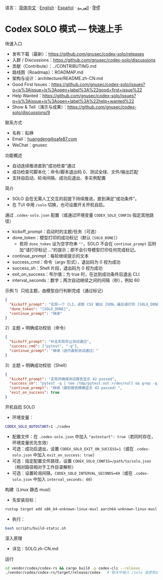 语言：
[简体中文](README.zh-CN.md) · [English](README.en.md) · [Español](README.es.md) · [العربية](README.ar.md) · [हिन्दी](README.hi.md)

# Codex SOLO 模式 — 快速上手

快速入口
- 发布下载（最新）：https://github.com/gnusec/codex-solo/releases
- 入群 / Discussions：https://github.com/gnusec/codex-solo/discussions
- 贡献（Contribute）：../CONTRIBUTING.md
- 路线图（Roadmap）：ROADMAP.md
- 架构与设计：architecture/README.zh-CN.md
- Good First Issues：https://github.com/gnusec/codex-solo/issues?q=is%3Aissue+is%3Aopen+label%3A%22good+first+issue%22
- Help Wanted：https://github.com/gnusec/codex-solo/issues?q=is%3Aissue+is%3Aopen+label%3A%22help+wanted%22
- Show & Tell（演示与成果）：https://github.com/gnusec/codex-solo/discussions/9

联系方式
- 名称：耘峥
- Email：huangdeng@safe87.com
- WeChat：gnusec

功能概述
- 自动连续推进直到“成功检查”通过
- 成功检查可脚本化：命令/脚本退出码 0、测试全绿、文件/输出匹配
- 支持自启动、轮询间隔、成功后退出、多实例配置

简介
- SOLO 会在无需人工交互的前提下持续推进，直到满足“成功条件”。
- 在 TUI 中用 `/solo` 切换，也可设置开关开机自启。

通过 `.codex-solo.json` 配置（或通过环境变量 `CODEX_SOLO_CONFIG` 指定其他路径）
- kickoff_prompt：启动时的主题/任务（可选）
- done_token：模型打印的成功标记（默认 `[SOLO_DONE]`）
   - 若将 `done_token` 设为空字符串 `""`，SOLO 不会在 `continue_prompt` 后附加“请打印标记 …”的提示；即不会引导模型打印任何完成标记。
- continue_prompt：每轮继续提示的文本
- success_cmd：命令（argv 形式），退出码为 0 视为成功
- success_sh：Shell 片段，退出码为 0 视为成功
- exit_on_success：布尔值；为 true 时，在达到成功条件后退出 CLI
- interval_seconds：数字；两次自动继续之间的间隔（秒），例如 60

示例
1）只给主题，由模型自行判断完成（通过标记）
```json
{
  "kickoff_prompt": "实现一个 CLI，读取 CSV 输出 JSON。最后请打印 [SOLO_DONE]",
  "done_token": "[SOLO_DONE]",
  "continue_prompt": "继续"
}
```

2）主题 + 明确成功校验（命令）
```json
{
  "kickoff_prompt": "补全实现并让测试通过",
  "success_cmd": ["pytest", "-q"],
  "continue_prompt": "继续（迭代直到测试通过）"
}
```

3）主题 + 明确成功校验（Shell）
```json
{
  "kickoff_prompt": "实现并确保测试报告显示 42 passed",
  "success_sh": "pytest -q | tee /tmp/pytest.out >/dev/null && grep -q '42 passed' /tmp/pytest.out",
  "continue_prompt": "继续（直到报告精确显示 42 passed）",
  "exit_on_success": true
}
```

开机自启 SOLO
- 环境变量：
```bash
CODEX_SOLO_AUTOSTART=1 ./codex
```
- 配置文件：在 `.codex-solo.json` 中加入 `"autostart": true`（若同时存在，环境变量优先生效）
- 可选：成功后退出，设置 `CODEX_SOLO_EXIT_ON_SUCCESS=1`（或在 `.codex-solo.json` 中加入 `exit_on_success: true`）
- 可选：指定配置文件路径，设置 `CODEX_SOLO_CONFIG=/path/to/solo.json`（相对路径相对于工作目录解析）
 - 可选：设置轮询间隔，`CODEX_SOLO_INTERVAL_SECONDS=60`（或在 `.codex-solo.json` 中加入 `interval_seconds: 60`）

构建（Linux 静态 musl）
- 先安装目标：
```bash
rustup target add x86_64-unknown-linux-musl aarch64-unknown-linux-musl
```
- 执行：
```bash
bash scripts/build-static.sh
```

深入原理
- 详见：SOLO.zh-CN.md

运行
```bash
cd vendor/codex/codex-rs && cargo build -p codex-cli --release
./vendor/codex/codex-rs/target/release/codex   # 聊天中输入 /solo 或使用自启
```
